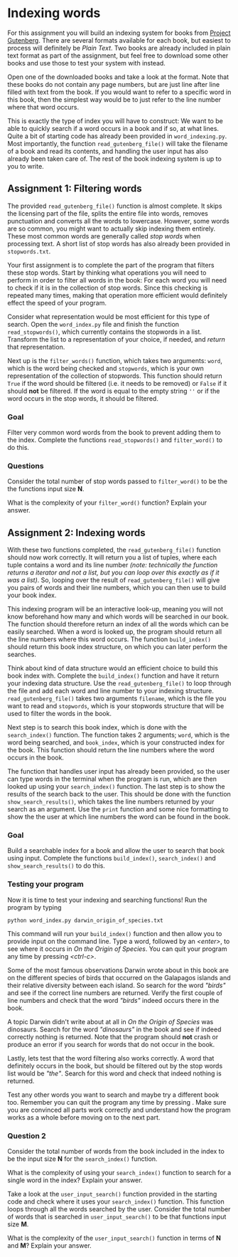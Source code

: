 # Indexing words

For this assignment you will build an indexing system for books from
[Project Gutenberg](http://www.gutenberg.org/). There are several
formats available for each book, but easiest to process will definitely be
*Plain Text*. Two books are already included in plain text format as part of
the assignment, but feel free to download some other books and use those to
test your system with instead.

Open one of the downloaded books and take a look at the format. Note that these
books do not contain any page numbers, but are just line after line filled with
text from the book. If you would want to refer to a specific word in this book,
then the simplest way would be to just refer to the line number where that word
occurs.

This is exactly the type of index you will have to construct: We want to be
able to quickly search if a word occurs in a book and if so, at what lines.
Quite a bit of starting code has already been provided in `word_indexing.py`.
Most importantly, the function `read_gutenberg_file()` will take the filename
of a book and read its contents, and handling the user input has also already
been taken care of. The rest of the book indexing system is up to you to write.

## Assignment 1: Filtering words

The provided `read_gutenberg_file()` function is almost complete. It skips the
licensing part of the file, splits the entire file into words, removes
punctuation and converts all the words to lowercase. However, some words are so
common, you might want to actually skip indexing them entirely. These most
common words are generally called *stop words* when processing text. A short
list of stop words has also already been provided in `stopwords.txt`.

Your first assignment is to complete the part of the program that filters these
stop words. Start by thinking what operations you will need to perform in order
to filter all words in the book: For each word you will need to check if it is
in the collection of stop words. Since this checking is repeated many times,
making that operation more efficient would definitely effect the speed of your
program.

Consider what representation would be most efficient for this type of search.
Open the `word_index.py` file and finish the function `read_stopwords()`, which
currently contains the stopwords in a list. Transform the list to a
representation of your choice, if needed, and *return* that representation.

Next up is the `filter_words()` function, which takes two arguments: `word`,
which is the word being checked and `stopwords`, which is your own
representation of the collection of stopwords. This function should return
`True` if the word should be filtered (i.e. it needs to be removed) or `False`
if it should **not** be filtered. If the word is equal to the empty string `''`
or if the word occurs in the stop words, it should be filtered.

### Goal

Filter very common word words from the book to prevent adding them to the
index. Complete the functions `read_stopwords()` and `filter_word()` to do
this.

### Questions

Consider the total number of stop words passed to `filter_word()` to be the
the functions input size **N**.

What is the complexity of your `filter_word()` function? Explain your answer.

## Assignment 2: Indexing words

With these two functions completed, the `read_gutenberg_file()` function should
now work correctly. It will return you a list of tuples, where each tuple
contains a word and its line number *(note: technically the function returns a
iterator and not a list, but you can loop over this exactly as if it was
a list)*. So, looping over the result of `read_gutenberg_file()` will give you
pairs of words and their line numbers, which you can then use to build your
book index.

This indexing program will be an interactive look-up, meaning you will not know
beforehand how many and which words will be searched in our book. The function
should therefore return an index of all the words which can be easily searched.
When a word is looked up, the program should return all the line numbers where
this word occurs. The function `build_index()` should return this book index
structure, on which you can later perform the searches.

Think about kind of data structure would an efficient choice to build this
book index with. Complete the `build_index()` function and have it return your
indexing data structure. Use the `read_gutenberg_file()` to loop through the
file and add each word and line number to your indexing structure.
`read_gutenberg_file()` takes two arguments `filename`, which is the file you
want to read and `stopwords`, which is your stopwords structure that will be
used to filter the words in the book.

Next step is to search this book index, which is done with the `search_index()`
function. The function takes 2 arguments; `word`, which is the word being
searched, and `book_index`, which is your constructed index for the book. This
function should return the line numbers where the word occurs in the book.

The function that handles user input has already been provided, so the user can
type words in the terminal when the program is run, which are then looked up
using your `search_index()` function. The last step is to show the results of
the search back to the user. This should be done with the function
`show_search_results()`, which takes the line numbers returned by your search
as an argument. Use the `print` function and some nice formatting to show the
the user at which line numbers the word can be found in the book.

### Goal

Build a searchable index for a book and allow the user to search that book
using input. Complete the functions `build_index()`, `search_index()` and
`show_search_results()` to do this.

### Testing your program

Now it is time to test your indexing and searching functions! Run the program
by typing 

```
python word_index.py darwin_origin_of_species.txt
```

This command will run your `build_index()` function and then allow you to
provide input on the command line. Type a word, followed by an *\<enter\>*, to
see where it occurs in *On the Origin of Species*. You can quit your program
any time by pressing *\<ctrl-c\>*.

Some of the most famous observations Darwin wrote about in this book are on the
different species of birds that occurred on the Galapagos islands and their
relative diversity between each island. So search for the word *"birds"* and
see if the correct line numbers are returned. Verify the first couple of line
numbers and check that the word *"birds"* indeed occurs there in the book.

A topic Darwin didn't write about at all in *On the Origin of Species* was
dinosaurs. Search for the word *"dinosaurs"* in the book and see if indeed
correctly nothing is returned. Note that the program should **not** crash or
produce an error if you search for words that do not occur in the book.

Lastly, lets test that the word filtering also works correctly. A word that
definitely occurs in the book, but should be filtered out by the stop words
list would be *"the"*. Search for this word and check that indeed nothing is
returned.

Test any other words you want to search and maybe try a different book too.
Remember you can quit the program any time by pressing *<ctrl-c>*. Make sure
you are convinced all parts work correctly and understand how the program works
as a whole before moving on to the next part.

### Question 2

Consider the total number of words from the book included in the index to be
the input size **N** for the `search_index()` function.

What is the complexity of using your `search_index()` function to search for a
single word in the index? Explain your answer.

Take a look at the `user_input_search()` function provided in the starting code
and check where it uses your `search_index()` function. This function loops
through all the words searched by the user. Consider the total number of words
that is searched in `user_input_search()` to be that functions input size
**M**.

What is the complexity of the `user_input_search()` function in terms of **N**
and **M**? Explain your answer.

